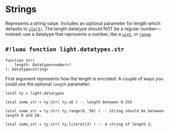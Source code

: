 # Strings

Represents a string value. Includes an optional parameter for length which defaults to
[`vlq(3)`](./vlq.md). The length datatype should NOT be a regular
number—instead: use a datatype that represents a number, like a
[`uint`](../numbers/uints.md), or
[`range`](./range.md).

## `#!luau function light.datatypes.str`

```luau title='<!-- client --> <!-- server --> <!-- shared --> <!-- sync -->'
function str(
    length: Datatype<number>?
): Datatype<string>
```

First argument represents how the length is encoded. A couple of ways you could use the optional `length` parameter:

```luau
local ty = light.datatypes

local some_str = ty.str( ty.u8 ) -- length between 0-255
```

```luau
local some_str = ty.str( ty.range(0, 50) ) -- String should be between length 0 and 50.
```

```luau
local some_str = ty.str( ty.literal(3) ) -- A string of length 3.
```
